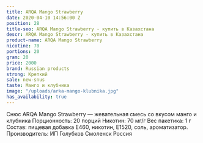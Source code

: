```yaml
---
title: ARQA Mango Strawberry
date: 2020-04-10 14:56:00 Z
position: 28
title-seo: ARQA Mango Strawberry - купить в Казахстана
descr: ARQA Mango Strawberry - купить в Казахстана
product-name: ARQA Mango Strawberry
nicotine: 70
portions: 20
gram: 20
price: 2000
brand: Russian products
strong: Крепкий
sale: new-snus
taste: Манго и клубника
image: "/uploads/arka-mango-klubnika.jpg"
has_availability: true
---
```


Снюс ARQA Mango Strawberry — жевательная смесь со вкусом манго и клубника Порционность: 20 порций Никотин: 70 мг/г Вес пакетика: 1 г Состав: пищевая добавка E460, никотин, E1520, соль, ароматизатор. Производитель: ИП Голубков Смоленск Россия